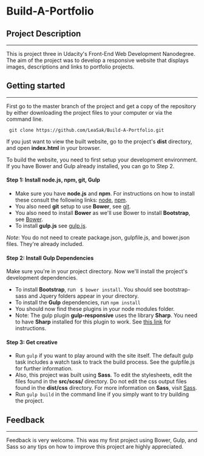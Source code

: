 # Build-A-Portfolio

## Project Description
---
This is project three in Udacity's Front-End Web Development Nanodegree. The aim of the project was to develop a responsive website that displays images, descriptions and links to portfolio projects.

## Getting started
---
First go to the master branch of the project and get a copy of the repository by either downloading the project files to your computer or via the command line.

` git clone https://github.com/LeaSak/Build-A-Portfolio.git`

If you just want to view the built website, go to the project's **dist** directory, and open **index.html** in your browser.

To build the website, you need to first setup your development environment. If you have Bower and Gulp already installed, you can go to Step 2.

#### Step 1: Install node.js, npm, git, Gulp
- Make sure you have **node.js** and **npm**. For instructions on how to install these consult the following links: [node](https://nodejs.org/en/), [npm](https://docs.npmjs.com/getting-started/installing-node).
- You also need **git** setup to use **Bower**, see [git](https://git-scm.com/).
- You also need to install **Bower** as we'll use Bower to install **Bootstrap**, see [Bower](https://bower.io/).
- To install **gulp.js** see [gulp.js](http://gulpjs.com/).

*Note*: You do not need to create package.json, gulpfile.js, and bower.json files. They're already included.

#### Step 2: Install Gulp Dependencies
Make sure you're in your project directory. Now we'll install the project's development dependencies.
- To install **Bootstrap**, run ` $ bower install`. You should see bootstrap-sass and Jquery folders appear in your directory.
- To install the **Gulp** dependencies, run `npm install`
- You should now find these plugins in your node modules folder.
- Note: The gulp plugin **gulp-responsive** uses the library **Sharp**. You need to have **Sharp** installed for this plugin to work. See [this link](http://sharp.dimens.io/en/stable/install/) for instructions.

#### Step 3: Get creative
- Run `gulp` if you want to play around with the site itself. The default gulp task includes a watch task to track the build process. See the gulpfile.js for further information.
- Also, this project was built using **Sass**. To edit the stylesheets, edit the files found in the **src/scss/** directory. Do not edit the css output files found in the **dist/css** directory. For more information on **Sass**, visit [Sass](http://sass-lang.com/).
- Run `gulp build` in the command line if you simply want to try building the project.

## Feedback
---
Feedback is very welcome. This was my first project using Bower, Gulp, and Sass so any tips on how to improve this project are highly appreciated.




